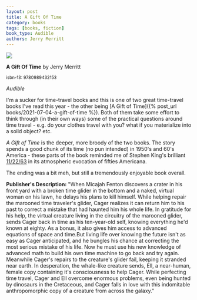 ```yaml
---
layout: post
title: A Gift Of Time
category: books
tags: [books, fiction]
book_type: Audible
authors: Jerry Merritt
---
```

<img src="https://i.gr-assets.com/images/S/compressed.photo.goodreads.com/books/1519587258l/38746229.jpg"/>

**A Gift Of Time** by Jerry Merritt

<sup>isbn-13: 9780989432153</sup>

*Audible*

I'm a sucker for time-travel books and this is one of two great time-travel books
I've read this year - the other being [A Gift of Time]({% post_url books/2021-07-04-a-gift-of-time %}).
Both of them take some effort to think through (in their own ways) some of the
practical questions around time travel - e.g. do your clothes travel with you? what
if you materialize into a solid object? etc.

*A Gift of Time* is the deeper, more broody of the two books. The story spends a
good chunk of its time (no pun intended) in 1950's and 60's America - these parts
of the book reminded me of Stephen King's brilliant [11/22/63](https://www.amazon.com/11-22-63-Stephen-King-ebook/dp/B004Q7CIFI) in its atmospheric evocation of fifties Americana.

The ending was a bit meh, but still a tremendously enjoyable book overall. 

**Publisher's Description:**
"When Micajah Fenton discovers a crater in his front yard with a broken time
glider in the bottom and a naked, virtual woman on his lawn, he delays his
plans to kill himself. While helping repair the marooned time traveler's
glider, Cager realizes it can return him to his past to correct a mistake
that had haunted him his whole life. In gratitude for his help, the virtual
creature living in the circuitry of the marooned glider, sends Cager back
in time as his ten-year-old self, knowing everything he'd known at eighty.
As a bonus, it also gives him access to advanced equations of space and
time.But living life over knowing the future isn't as easy as Cager
anticipated, and he bungles his chance at correcting the most serious
mistake of his life. Now he must use his new knowledge of advanced math to
build his own time machine to go back and try again. Meanwhile Cager's
repairs to the creature's glider fail, keeping it stranded near earth. In
desperation, the whale-like creature sends, Ell, a near-human, female copy
containing it's consciousness to help Cager. While perfecting time travel,
Cager and Ell overcome enormous problems, even being hunted by dinosaurs in
the Cretaceous, and Cager falls in love with this indomitable
anthropomorphic copy of a creature from across the galaxy."
